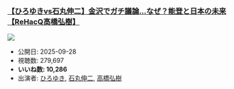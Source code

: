 ### [【ひろゆきvs石丸伸二】金沢でガチ議論…なぜ？能登と日本の未来【ReHacQ高橋弘樹】](https://www.youtube.com/watch?v=mDEe9GQ4CHQ)
[![](https://img.youtube.com/vi/mDEe9GQ4CHQ/sddefault.jpg)](https://www.youtube.com/watch?v=mDEe9GQ4CHQ)
-   公開日: 2025-09-28
-   視聴数: 279,697
-   **いいね数: 10,286**
-   出演者: [ひろゆき](/rehacq_fan/people/ひろゆき "wikilink"), [石丸伸二](/rehacq_fan/people/石丸伸二 "wikilink"), [高橋弘樹](/rehacq_fan/people/高橋弘樹 "wikilink")
